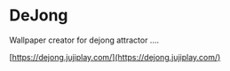 # DeJong

Wallpaper creator for dejong attractor ....

[https://dejong.jujiplay.com/](https://dejong.jujiplay.com/)
